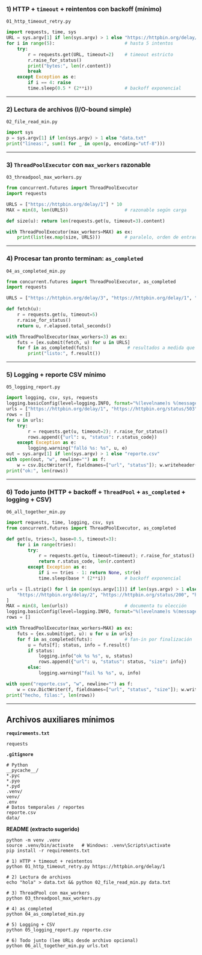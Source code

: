 ### 1) HTTP + `timeout` + reintentos con backoff (mínimo)

`01_http_timeout_retry.py`

```python
import requests, time, sys
URL = sys.argv[1] if len(sys.argv) > 1 else "https://httpbin.org/delay/1"
for i in range(5):                          # hasta 5 intentos
    try:
        r = requests.get(URL, timeout=2)    # timeout estricto
        r.raise_for_status()
        print("bytes:", len(r.content))
        break
    except Exception as e:
        if i == 4: raise
        time.sleep(0.5 * (2**i))            # backoff exponencial
```

---

### 2) Lectura de archivos (I/O-bound simple)

`02_file_read_min.py`

```python
import sys
p = sys.argv[1] if len(sys.argv) > 1 else "data.txt"
print("líneas:", sum(1 for _ in open(p, encoding="utf-8")))
```

---

### 3) `ThreadPoolExecutor` con `max_workers` razonable

`03_threadpool_max_workers.py`

```python
from concurrent.futures import ThreadPoolExecutor
import requests

URLS = ["https://httpbin.org/delay/1"] * 10
MAX = min(8, len(URLS))                     # razonable según carga

def size(u): return len(requests.get(u, timeout=3).content)

with ThreadPoolExecutor(max_workers=MAX) as ex:
    print(list(ex.map(size, URLS)))         # paralelo, orden de entrada
```

---

### 4) Procesar tan pronto terminan: `as_completed`

`04_as_completed_min.py`

```python
from concurrent.futures import ThreadPoolExecutor, as_completed
import requests

URLS = ["https://httpbin.org/delay/3", "https://httpbin.org/delay/1", "https://httpbin.org/delay/2"]

def fetch(u):
    r = requests.get(u, timeout=5)
    r.raise_for_status()
    return u, r.elapsed.total_seconds()

with ThreadPoolExecutor(max_workers=3) as ex:
    futs = [ex.submit(fetch, u) for u in URLS]
    for f in as_completed(futs):             # resultados a medida que estén
        print("listo:", f.result())
```

---

### 5) Logging + reporte CSV mínimo

`05_logging_report.py`

```python
import logging, csv, sys, requests
logging.basicConfig(level=logging.INFO, format="%(levelname)s %(message)s")
urls = ["https://httpbin.org/delay/1", "https://httpbin.org/status/503"]
rows = []
for u in urls:
    try:
        r = requests.get(u, timeout=2); r.raise_for_status()
        rows.append({"url": u, "status": r.status_code})
    except Exception as e:
        logging.warning("falló %s: %s", u, e)
out = sys.argv[1] if len(sys.argv) > 1 else "reporte.csv"
with open(out, "w", newline="") as f:
    w = csv.DictWriter(f, fieldnames=["url", "status"]); w.writeheader(); w.writerows(rows)
print("ok:", len(rows))
```

---

### 6) **Todo junto** (HTTP + backoff + `ThreadPool` + `as_completed` + logging + CSV)

`06_all_together_min.py`

```python
import requests, time, logging, csv, sys
from concurrent.futures import ThreadPoolExecutor, as_completed

def get(u, tries=3, base=0.5, timeout=3):
    for i in range(tries):
        try:
            r = requests.get(u, timeout=timeout); r.raise_for_status()
            return r.status_code, len(r.content)
        except Exception as e:
            if i == tries - 1: return None, str(e)
            time.sleep(base * (2**i))       # backoff exponencial

urls = [l.strip() for l in open(sys.argv[1])] if len(sys.argv) > 1 else [
    "https://httpbin.org/delay/2", "https://httpbin.org/status/200", "https://httpbin.org/status/500"
]
MAX = min(8, len(urls))                     # documenta tu elección
logging.basicConfig(level=logging.INFO, format="%(levelname)s %(message)s")
rows = []

with ThreadPoolExecutor(max_workers=MAX) as ex:
    futs = {ex.submit(get, u): u for u in urls}
    for f in as_completed(futs):            # fan-in por finalización
        u = futs[f]; status, info = f.result()
        if status:
            logging.info("ok %s %s", u, status)
            rows.append({"url": u, "status": status, "size": info})
        else:
            logging.warning("fail %s %s", u, info)

with open("reporte.csv", "w", newline="") as f:
    w = csv.DictWriter(f, fieldnames=["url", "status", "size"]); w.writeheader(); w.writerows(rows)
print("hecho, filas:", len(rows))
```

---

## Archivos auxiliares mínimos

**`requirements.txt`**

```
requests
```

**`.gitignore`**

```
# Python
__pycache__/
*.pyc
*.pyo
*.pyd
.venv/
venv/
.env
# Datos temporales / reportes
reporte.csv
data/
```

**README (extracto sugerido)**

```
python -m venv .venv
source .venv/bin/activate   # Windows: .venv\Scripts\activate
pip install -r requirements.txt

# 1) HTTP + timeout + reintentos
python 01_http_timeout_retry.py https://httpbin.org/delay/1

# 2) Lectura de archivos
echo "hola" > data.txt && python 02_file_read_min.py data.txt

# 3) ThreadPool con max_workers
python 03_threadpool_max_workers.py

# 4) as_completed
python 04_as_completed_min.py

# 5) Logging + CSV
python 05_logging_report.py reporte.csv

# 6) Todo junto (lee URLs desde archivo opcional)
python 06_all_together_min.py urls.txt
```
